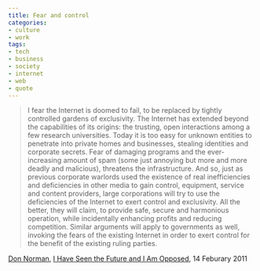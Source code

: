```yaml
---
title: Fear and control
categories:
- culture
- work
tags:
- tech
- business
- society
- internet
- web
- quote
---
```


> I fear the Internet is doomed to fail, to be replaced by tightly controlled gardens of exclusivity. The Internet has extended beyond the capabilities of its origins: the trusting, open interactions among a few research universities. Today it is too easy for unknown entities to penetrate into private homes and businesses, stealing identities and corporate secrets. Fear of damaging programs and the ever-increasing amount of spam (some just annoying but more and more deadly and malicious), threatens the infrastructure. And so, just as previous corporate warlords used the existence of real inefficiencies and deficiencies in other media to gain control, equipment, service and content providers, large corporations will try to use the deficiencies of the Internet to exert control and exclusivity. All the better, they will claim, to provide safe, secure and harmonious operation, while incidentally enhancing profits and reducing competition. Similar arguments will apply to governments as well, invoking the fears of the existing Internet in order to exert control for the benefit of the existing ruling parties.


[Don Norman][1], [I Have Seen the Future and I Am Opposed][2], 14 Feburary 2011


   [1]: http://twitter.com/jnd1er
   [2]: http://www.core77.com/blog/columns/i_have_seen_the_future_and_i_am_opposed_18532.asp
